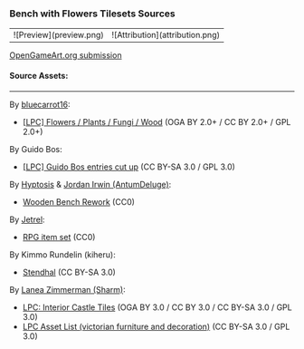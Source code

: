### Bench with Flowers Tilesets Sources

<table style="border: 0px;">
  <tr style="border: 0px;">
    <td style="border: 0px;">
      ![Preview](preview.png)
    </td>
    <td style="border: 0px; vertical-align: top; text-align: left;">
      ![Attribution](attribution.png)
    </td>
  </tr>
</table>


[OpenGameArt.org submission](https://opengameart.org/node/81665)

#### Source Assets:
---

By [bluecarrot16](https://opengameart.org/user/18016):
- [[LPC] Flowers / Plants / Fungi / Wood](https://opengameart.org/node/80124) (OGA BY 2.0+ / CC BY 2.0+ / GPL 2.0+)

By Guido Bos:
- [[LPC] Guido Bos entries cut up](https://opengameart.org/node/11319) (CC BY-SA 3.0 / GPL 3.0)

By [Hyptosis](https://opengameart.org/user/2937) & [Jordan Irwin (AntumDeluge)](https://opengameart.org/user/5625):
- [Wooden Bench Rework](https://opengameart.org/node/79117) (CC0)

By [Jetrel](https://opengameart.org/user/402):
- [RPG item set](https://opengameart.org/node/4531) (CC0)

By Kimmo Rundelin (kiheru):
- [Stendhal](https://github.com/arianne/stendhal/blob/master/tiled/tileset/plant/flower) (CC BY-SA 3.0)

By [Lanea Zimmerman (Sharm)](https://opengameart.org/user/1727):
- [LPC: Interior Castle Tiles](https://opengameart.org/node/17021) (OGA BY 3.0 / CC BY 3.0 / CC BY-SA 3.0 / GPL 3.0)
- [LPC Asset List (victorian furniture and decoration)](http://lpc.opengameart.org/static/lpc-style-guide/assets.html#building-indoors) (CC BY-SA 3.0 / GPL 3.0)
